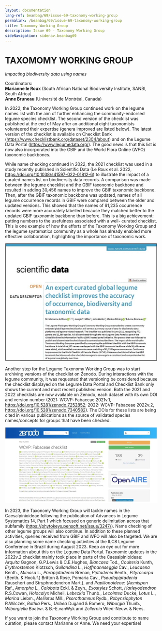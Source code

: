 ```yaml
---
layout: documentation
lang-ref: beanbag/69/issue-69-taxonomy-working-group
permalink: /beanbag/69/issue-69-taxonomy-working-group
title: Taxonomy Working Group
description: Issue 69 - Taxonomy Working Group
sideNavigation: sidenav.beanbag69
---
```


# TAXOMOMY WORKING GROUP

*Impacting biodiversity data using names*

Coordinators:  
**Marianne le Roux** (South African National Biodiversity Institute, SANBI, South Africa)  
**Anne Bruneau** (Université de Montréal, Canada)  

In 2022, the Taxonomy Working Group continued work on the legume names list with the aim of further enhancing the community-endorsed legume species checklist. The second version of the checklist was published at the end of May after an additional eight taxonomists volunteered their expertise (genera improved are listed below). The latest version of the checklist is available on Checklist Bank (<https://www.checklistbank.org/dataset/2304/about>) and on the Legume Data Portal (<https://www.legumedata.org/>). The good news is that this list is now also incorporated into the GBIF and the World Flora Online (WFO) taxonomic backbones.

While name checking continued in 2022, the 2021 checklist was used in a study recently published in Scientific Data (Le Roux et al. 2022, <https://doi.org/10.1038/s41597-022-01812-6>) to illustrate the impact of a curated names list on biodiversity data records. A comparison was made between the legume checklist and the GBIF taxonomic backbone and resulted in adding 30,456 names to improve the GBIF taxonomic
backbone. Then, after the GBIF taxonomic backbone was updated, names of all legume occurrence records in GBIF were compared between the older and updated versions. This showed that the names of 61,235 occurrence records were more accurately labelled because they matched better to the updated GBIF taxonomic backbone than before. This is a big achievement: putting numbers to the usefulness associated with a well- curated checklist. This is one example of how the efforts of the Taxonomy Working Group and the legume systematics community as a whole has already enabled more effective collaboration, highlighting the importance of taxonomic work.

![](/assets/images/69/taxonomy-1.png)

Another step for the Legume Taxonomy Working Group was to start archiving versions of the checklist on Zenodo. During interactions with the legume community, it was requested that versioning be considered because the checklist displayed on the Legume Data Portal and Checklist Bank only shows the current and most recent published version. Both the 2021 and 2022 checklists are now available on Zenodo, each dataset with its own DOI and version number (2021: WCVP: Fabaceae 2021v.1, <https://doi.org/10.5281/zenodo.7252852>; 2022: WCVP: Fabaceae 2022v.2, <https://doi.org/10.5281/zenodo.7340582>). The DOIs for these lists are being cited in various publications as the source of validated species names/concepts for groups that have been checked.

![](/assets/images/69/taxonomy-2.png)

In 2023, the Taxonomy Working Group will tackle names in the Caesalpinioideae following the publication of Advances in Legume Systematics 14, Part 1 which focused on generic delimitation across that subfamily (<https://phytokeys.pensoft.net/issue/3247/>). Name checking of other legume groups will also continue. In addition to these planned activities, queries received from GBIF and WFO will also be targeted. We are also planning some name checking activities at the ILC8 Legume Conference in Brazil during August 2023. Keep an eye out for more information about this on the Legume Data Portal.
Taxonomic updates in the 2022v.2 checklist mainly took place in parts of the Caesalpinioideae: _Arquita_ Gagnon, G.P.Lewis & C.E.Hughes, _Biancaea_ Tod., _Coulteria_ Kunth, _Erythrostemon_ Klotzsch, _Guilandina_ L., _Hoffmannseggia_ Cav., _Leucaena_ Benth., _Mimosa_ L., _Parapiptadenia_ Brenan, _Piptadenia_ Benth., _Pityrocarpa_ (Benth. & Hook.f.) Britton & Rose, Pomaria Cav., _Pseudopiptadenia_ Rauschert and Stryphnodendron Mart.), and _Papilionoideae_: (_Acmispon_ Raf., _Amorpha_ L., _Calobota_ Eckl. & Zeyh., _Exostyles_ Schott, _Harleyodendron_ R.S.Cowan, _Holocalyx_ Micheli, _Lebeckia_ Thunb., _Lecointea_ Ducke, _Lotus_ L., _Marina_ Liebm., _Melilotus_ Mill., _Psorothamnus_ Rydb., _Robynsiophyton_ R.Wilczek, _Rothia_ Pers., _Uribea_ Dugand & Romero, _Wiborgia_ Thunb., _Wiborgiella_ Boatwr. & B.-E.vanWyk and _Zollernia_ Wied-Neuw. & Nees.


If you want to join the Taxonomy Working Group and contribute to name curation, please contact Marianne or Anne. We need your expertise!
